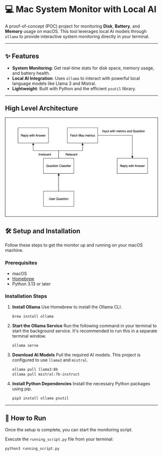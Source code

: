 # 💻 Mac System Monitor with Local AI

A proof-of-concept (POC) project for monitoring **Disk**, **Battery**, and **Memory** usage on macOS. This tool leverages local AI models through `ollama` to provide interactive system monitoring directly in your terminal.

---

## ✨ Features

* **System Monitoring**: Get real-time stats for disk space, memory usage, and battery health.
* **Local AI Integration**: Uses `ollama` to interact with powerful local language models like Llama 3 and Mistral.
* **Lightweight**: Built with Python and the efficient `psutil` library.

---

## High Level Architecture
![Project Logo](architecture_high_level.jpg)

## 🛠️ Setup and Installation

Follow these steps to get the monitor up and running on your macOS machine.

### Prerequisites

* macOS
* [Homebrew](https://brew.sh/)
* Python 3.13 or later

### Installation Steps

1.  **Install Ollama**
    Use Homebrew to install the Ollama CLI.
    ```bash
    brew install ollama
    ```

2.  **Start the Ollama Service**
    Run the following command in your terminal to start the background service. It's recommended to run this in a separate terminal window.
    ```bash
    ollama serve
    ```

3.  **Download AI Models**
    Pull the required AI models. This project is configured to use `llama3` and `mistral`.
    ```bash
    ollama pull llama3:8b
    ollama pull mistral:7b-instruct
    ```

4.  **Install Python Dependencies**
    Install the necessary Python packages using pip.
    ```bash
    pip3 install ollama psutil
    ```

---

## 🚀 How to Run

Once the setup is complete, you can start the monitoring script.

Execute the `running_script.py` file from your terminal:
```bash
python3 running_script.py
```
